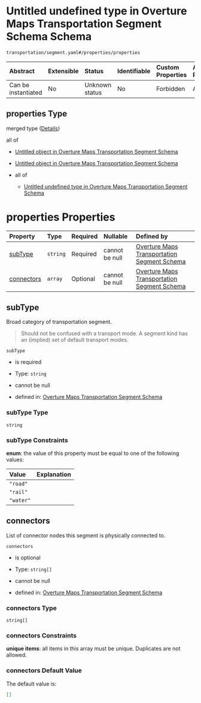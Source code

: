 # Untitled undefined type in Overture Maps Transportation Segment Schema Schema

```txt
transportation/segment.yaml#/properties/properties
```



| Abstract            | Extensible | Status         | Identifiable | Custom Properties | Additional Properties | Access Restrictions | Defined In                                                                                                      |
| :------------------ | :--------- | :------------- | :----------- | :---------------- | :-------------------- | :------------------ | :-------------------------------------------------------------------------------------------------------------- |
| Can be instantiated | No         | Unknown status | No           | Forbidden         | Allowed               | none                | [segment.yaml\*](../../../../../../../tmp/jsonschema/schema/transportation/segment.yaml "open original schema") |

## properties Type

merged type ([Details](segment-properties-properties.md))

all of

*   [Untitled object in Overture Maps Transportation Segment Schema](defs-defs-propertycontainers-overturefeaturepropertiescontainer.md "check type definition")

*   [Untitled object in Overture Maps Transportation Segment Schema](defs-defs-propertycontainers-levelcontainer.md "check type definition")

*   all of

    *   [Untitled undefined type in Overture Maps Transportation Segment Schema](segment-properties-properties-allof-2-allof-0.md "check type definition")

# properties Properties

| Property                  | Type     | Required | Nullable       | Defined by                                                                                                                                                                       |
| :------------------------ | :------- | :------- | :------------- | :------------------------------------------------------------------------------------------------------------------------------------------------------------------------------- |
| [subType](#subtype)       | `string` | Required | cannot be null | [Overture Maps Transportation Segment Schema](segment-properties-properties-properties-subtype.md "transportation/segment.yaml#/properties/properties/properties/subType")       |
| [connectors](#connectors) | `array`  | Optional | cannot be null | [Overture Maps Transportation Segment Schema](segment-properties-properties-properties-connectors.md "transportation/segment.yaml#/properties/properties/properties/connectors") |

## subType

Broad category of transportation segment.

> Should not be confused with a transport mode. A segment kind has an (implied) set of default transport modes.

`subType`

*   is required

*   Type: `string`

*   cannot be null

*   defined in: [Overture Maps Transportation Segment Schema](segment-properties-properties-properties-subtype.md "transportation/segment.yaml#/properties/properties/properties/subType")

### subType Type

`string`

### subType Constraints

**enum**: the value of this property must be equal to one of the following values:

| Value     | Explanation |
| :-------- | :---------- |
| `"road"`  |             |
| `"rail"`  |             |
| `"water"` |             |

## connectors

List of connector nodes this segment is physically connected to.

`connectors`

*   is optional

*   Type: `string[]`

*   cannot be null

*   defined in: [Overture Maps Transportation Segment Schema](segment-properties-properties-properties-connectors.md "transportation/segment.yaml#/properties/properties/properties/connectors")

### connectors Type

`string[]`

### connectors Constraints

**unique items**: all items in this array must be unique. Duplicates are not allowed.

### connectors Default Value

The default value is:

```json
[]
```
